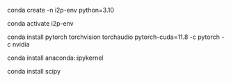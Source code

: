 conda create -n i2p-env python=3.10

conda activate i2p-env

conda install pytorch torchvision torchaudio pytorch-cuda=11.8 -c pytorch -c nvidia

conda install anaconda::ipykernel

conda install scipy
